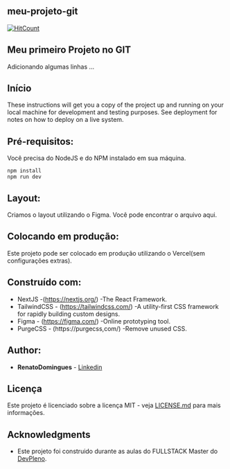 
## meu-projeto-git

[![HitCount](http://hits.dwyl.com/{RenatoDomingues}/{https://github.com/RenatoDomingues/meu-projeto-git}.svg)](http://hits.dwyl.com/{RenatoDomingues}/{https://github.com/RenatoDomingues/meu-projeto-git})

## Meu primeiro Projeto no GIT

  Adicionando algumas linhas ...

## Início

These instructions will get you a copy of the project up and running on your local machine for development and testing
purposes. See deployment for notes on how to deploy on a live system.

## Pré-requisitos:

Você precisa do NodeJS e do NPM instalado em sua máquina.

```
npm install
npm run dev
```

## Layout:

Criamos o layout utilizando o Figma. Você pode encontrar o arquivo aqui.

## Colocando em produção:

Este projeto pode ser colocado em produção utilizando o Vercel(sem configurações extras).

## Construído com:

* NextJS -(https://nextjs.org/) -The React Framework.
* TailwindCSS - (https://tailwindcss.com/) -A utility-first CSS framework for rapidly building custom designs.
* Figma - (https://figma.com/) -Online prototyping tool.
* PurgeCSS - (https://purgecss,com/) -Remove unused CSS.

## Author:

* **RenatoDomingues** - [Linkedin](linkedin.com/in/renato-domingues-silva)

## Licença

Este projeto é licenciado sobre a licença MIT - veja [LICENSE.md](LICENSE.md) para mais informações.

## Acknowledgments

* Este projeto foi construido durante as aulas do FULLSTACK Master do [DevPleno](https://devpleno.com).
